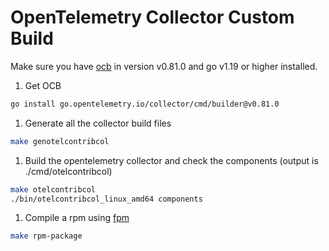 # OpenTelemetry Collector Custom Build

Make sure you have [ocb](https://opentelemetry.io/docs/collector/custom-collector/) in version v0.81.0 and go v1.19 or higher installed.

1. Get OCB

```bash
go install go.opentelemetry.io/collector/cmd/builder@v0.81.0
```

1. Generate all the collector build files

```bash
make genotelcontribcol
```

1. Build the opentelemetry collector and check the components (output is ./cmd/otelcontribcol)

```bash
make otelcontribcol
./bin/otelcontribcol_linux_amd64 components
```

1. Compile a rpm using [fpm](https://github.com/jordansissel/fpm)

```bash
make rpm-package
```
